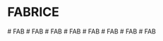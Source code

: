 ﻿# FABRICE
#   F A B  
 #   F A B  
 #   F A B  
 #   F A B  
 #   F A B  
 #   F A B  
 #   F A B  
 #   F A B  
 